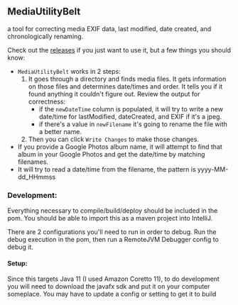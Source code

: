 
## MediaUtilityBelt
a tool for correcting media EXIF data, last modified, date created, and chronologically renaming.

Check out the [releases](https://github.com/joshkendrick/MediaUtilityBelt/releases) if you just want to use it, but a few things you should know:

- `MediaUtilityBelt` works in 2 steps:
    1. It goes through a directory and finds media files. It gets information on those files and determines date/times and order. It tells you if it found anything it couldn't figure out. Review the output for correctness:
        - if the `newDateTime` column is populated, it will try to write a new date/time for lastModified, dateCreated, and EXIF if it's a jpeg.
        - if there's a value in `newFilename` it's going to rename the file with a better name.
    2. Then you can click `Write Changes` to make those changes.
- If you provide a Google Photos album name, it will attempt to find that album in your Google Photos and get the date/time by matching filenames.
- It will try to read a date/time from the filename, the pattern is yyyy-MM-dd_HHmmss

### Development:
Everything necessary to compile/build/deploy should be included in the pom. You should be able to import this as a maven project into IntelliJ.

There are 2 configurations you'll need to run in order to debug. Run the debug execution in the pom, then run a RemoteJVM Debugger config to debug it.

#### Setup:
Since this targets Java 11 (I used Amazon Coretto 11), to do development you will need to download the javafx sdk and put it on your computer someplace. You may have to update a config or setting to get it to build